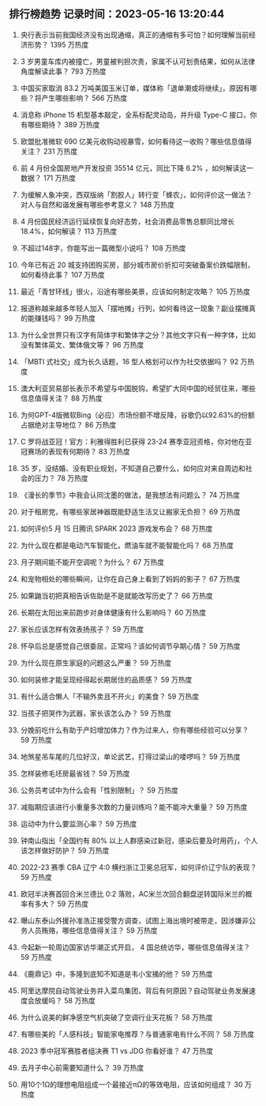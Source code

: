 
## 排行榜趋势 记录时间：2023-05-16 13:20:44
  
  1. 央行表示当前我国经济没有出现通缩，真正的通缩有多可怕？如何理解当前经济形势？ 1395 万热度
    
  2. 3 岁男童车库内被撞亡，男童被判担次责，家属不认可划责结果，如何从法律角度解读此事？ 793 万热度
    
  3. 中国买家取消 83.2 万吨美国玉米订单，媒体称「退单潮或将继续」，原因有哪些？将产生哪些影响？ 566 万热度
    
  4. 消息称 iPhone 15 机型基本敲定，全系标配灵动岛，并升级 Type-C 接口，你有哪些期待？ 389 万热度
    
  5. 欧盟批准微软 690 亿美元收购动视暴雪，如何看待这一收购？哪些信息值得关注？ 231 万热度
    
  6. 前 4 月份全国房地产开发投资 35514 亿元，同比下降 6.2% ，如何解读这一数据？ 171 万热度
    
  7. 为缓解人象冲突，西双版纳「割胶人」转行变「蜂农」，如何评价这一做法？对人与自然和谐发展有哪些参考意义？ 148 万热度
    
  8. 4 月份国民经济运行延续恢复向好态势，社会消费品零售总额同比增长 18.4%，如何解读？ 113 万热度
    
  9. 不超过148字，你能写出一篇微型小说吗？ 108 万热度
    
  10. 今年已有近 20 城支持团购买房，部分城市房价折扣可突破备案价跌幅限制，如何看待此事？ 107 万热度
    
  11. 最近「青甘环线」很火，沿途有哪些美景，应该如何制定攻略？ 105 万热度
    
  12. 报道称越来越多年轻人加入「摆地摊」行列，如何看待这一现象？副业摆摊真的能赚钱吗？ 99 万热度
    
  13. 为什么全世界只有汉字有简体字和繁体字之分？其他文字只有一种字体，比如没有繁体英文、繁体俄文等？ 96 万热度
    
  14. 「MBTI 式社交」成为长久话题，16 型人格划可以作为社交依据吗？ 92 万热度
    
  15. 澳大利亚贸易部长表示不希望与中国脱钩，希望扩大同中国的经贸往来，哪些信息值得关注？ 88 万热度
    
  16. 为何GPT-4版微软Bing（必应）市场份额不增反降，谷歌仍以92.63%的份额占据绝对主导地位？ 86 万热度
    
  17. C 罗将战亚冠！官方：利雅得胜利已获得 23-24 赛季亚冠资格，你对他在亚冠赛场的表现有何期待？ 83 万热度
    
  18. 35 岁，没结婚、没有职业规划，不知道自己要什么，如何应对来自周边和社会的压力？ 78 万热度
    
  19. 《漫长的季节》中我会认同沈墨的做法，是我想法有问题么？ 74 万热度
    
  20. 对于租房党，有哪些家居神器既能舒适生活又让搬家无负担？ 69 万热度
    
  21. 如何评价5 月 15 日腾讯 SPARK 2023 游戏发布会？ 68 万热度
    
  22. 为什么现在都是电动汽车智能化，燃油车就不能智能化吗？ 68 万热度
    
  23. 月子期间能不能开空调呢？为什么？ 67 万热度
    
  24. 和宠物相处的哪些瞬间，让你在自己身上看到了妈妈的影子？ 67 万热度
    
  25. 如果鼬当初把真相告诉佐助是不是就能改写历史了？ 66 万热度
    
  26. 长期在太阳出来前跑步对身体健康有什么影响吗？ 60 万热度
    
  27. 家长应该怎样有效表扬孩子？ 59 万热度
    
  28. 怀孕后总是感觉自己很委屈，正常吗？该如何调节孕期心情？ 59 万热度
    
  29. 为什么现在原生家庭的问题这么严重？ 59 万热度
    
  30. 如何装修才能呈现经得起长期居住的品质感？ 59 万热度
    
  31. 有什么适合懒人「不输外卖且不开火」的美食？ 59 万热度
    
  32. 当孩子把哭作为武器，家长该怎么办？ 59 万热度
    
  33. 分娩前吃什么有助于产妇增加体力？作为过来人，你有哪些经验可以分享？ 59 万热度
    
  34. 地煞星吊车尾的几位好汉，单论武艺，打得过梁山的喽啰吗？ 59 万热度
    
  35. 怎样装修毛坯房最省钱？ 59 万热度
    
  36. 公务员考试中为什么会有「性别限制」？ 59 万热度
    
  37. 减脂期应该进行小重量多次数的力量训练吗？能不能冲大重量？ 59 万热度
    
  38. 运动中为什么要监测心率？ 59 万热度
    
  39. 钟南山指出「全国约有 80% 以上人群感染过新冠，感染后要及时用药」，个人该怎样做好防护？ 59 万热度
    
  40. 2022-23 赛季 CBA 辽宁 4:0 横扫浙江卫冕总冠军，如何评价辽宁队的表现？ 59 万热度
    
  41. 欧冠半决赛首回合米兰德比 0:2 落败，AC米兰次回合翻盘逆转国际米兰的概率有多大？ 59 万热度
    
  42. 曝山东泰山外援孙准浩正接受警方调查，试图上海出境时被带走，因涉嫌非公务人员贿赂，哪些信息值得关注？ 59 万热度
    
  43. 今起新一轮周边国家访华潮正式开启， 4 国总统访华，哪些信息值得关注？ 59 万热度
    
  44. 《鹿鼎记》中，多隆到底知不知道是韦小宝捅的他？ 59 万热度
    
  45. 阿里达摩院自动驾驶业务并入菜鸟集团，背后有何原因？自动驾驶业务发展速度会放缓吗？ 58 万热度
    
  46. 为什么说美的鲜净感空气机突破了空调行业天花板？ 58 万热度
    
  47. 有哪些美的「人感科技」智能家电推荐？与普通家电有什么不同？ 58 万热度
    
  48. 2023 季中冠军赛胜者组决赛 T1 vs JDG 你看好谁？ 47 万热度
    
  49. 去月子中心前需要知道什么？ 39 万热度
    
  50. 用10个1Ω的理想电阻组成一个最接近πΩ的等效电阻，应该如何组成？ 30 万热度
    